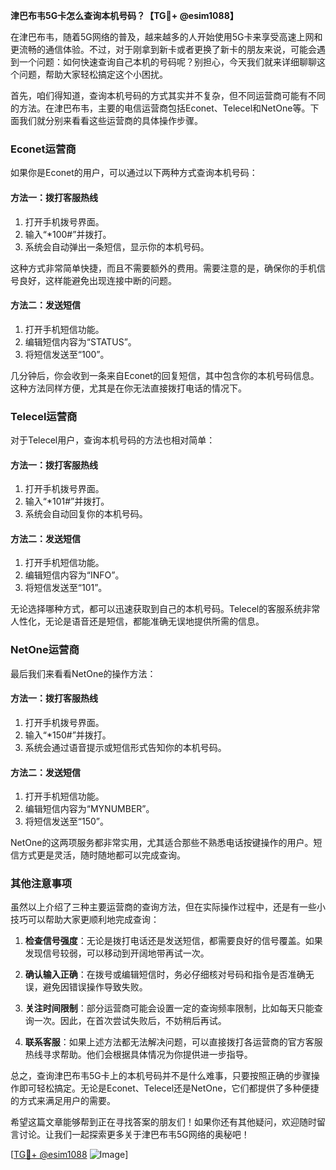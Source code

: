 **津巴布韦5G卡怎么查询本机号码？【TG💪+ @esim1088】**

在津巴布韦，随着5G网络的普及，越来越多的人开始使用5G卡来享受高速上网和更流畅的通信体验。不过，对于刚拿到新卡或者更换了新卡的朋友来说，可能会遇到一个问题：如何快速查询自己本机的号码呢？别担心，今天我们就来详细聊聊这个问题，帮助大家轻松搞定这个小困扰。

首先，咱们得知道，查询本机号码的方式其实并不复杂，但不同运营商可能有不同的方法。在津巴布韦，主要的电信运营商包括Econet、Telecel和NetOne等。下面我们就分别来看看这些运营商的具体操作步骤。

### Econet运营商

如果你是Econet的用户，可以通过以下两种方式查询本机号码：

#### 方法一：拨打客服热线
1. 打开手机拨号界面。
2. 输入“*100#”并拨打。
3. 系统会自动弹出一条短信，显示你的本机号码。

这种方式非常简单快捷，而且不需要额外的费用。需要注意的是，确保你的手机信号良好，这样能避免出现连接中断的问题。

#### 方法二：发送短信
1. 打开手机短信功能。
2. 编辑短信内容为“STATUS”。
3. 将短信发送至“100”。

几分钟后，你会收到一条来自Econet的回复短信，其中包含你的本机号码信息。这种方法同样方便，尤其是在你无法直接拨打电话的情况下。

### Telecel运营商

对于Telecel用户，查询本机号码的方法也相对简单：

#### 方法一：拨打客服热线
1. 打开手机拨号界面。
2. 输入“*101#”并拨打。
3. 系统会自动回复你的本机号码。

#### 方法二：发送短信
1. 打开手机短信功能。
2. 编辑短信内容为“INFO”。
3. 将短信发送至“101”。

无论选择哪种方式，都可以迅速获取到自己的本机号码。Telecel的客服系统非常人性化，无论是语音还是短信，都能准确无误地提供所需的信息。

### NetOne运营商

最后我们来看看NetOne的操作方法：

#### 方法一：拨打客服热线
1. 打开手机拨号界面。
2. 输入“*150#”并拨打。
3. 系统会通过语音提示或短信形式告知你的本机号码。

#### 方法二：发送短信
1. 打开手机短信功能。
2. 编辑短信内容为“MYNUMBER”。
3. 将短信发送至“150”。

NetOne的这两项服务都非常实用，尤其适合那些不熟悉电话按键操作的用户。短信方式更是灵活，随时随地都可以完成查询。

### 其他注意事项

虽然以上介绍了三种主要运营商的查询方法，但在实际操作过程中，还是有一些小技巧可以帮助大家更顺利地完成查询：

1. **检查信号强度**：无论是拨打电话还是发送短信，都需要良好的信号覆盖。如果发现信号较弱，可以移动到开阔地带再试一次。
   
2. **确认输入正确**：在拨号或编辑短信时，务必仔细核对号码和指令是否准确无误，避免因错误操作导致失败。

3. **关注时间限制**：部分运营商可能会设置一定的查询频率限制，比如每天只能查询一次。因此，在首次尝试失败后，不妨稍后再试。

4. **联系客服**：如果上述方法都无法解决问题，可以直接拨打各运营商的官方客服热线寻求帮助。他们会根据具体情况为你提供进一步指导。

总之，查询津巴布韦5G卡上的本机号码并不是什么难事，只要按照正确的步骤操作即可轻松搞定。无论是Econet、Telecel还是NetOne，它们都提供了多种便捷的方式来满足用户的需要。

希望这篇文章能够帮到正在寻找答案的朋友们！如果你还有其他疑问，欢迎随时留言讨论。让我们一起探索更多关于津巴布韦5G网络的奥秘吧！

[[TG💪+ @esim1088](https://t.me/s/esim1088) ![Image](https://i.postimg.cc/4NQfJmqS/Snipaste-2025-05-13-00-14-12.png)]